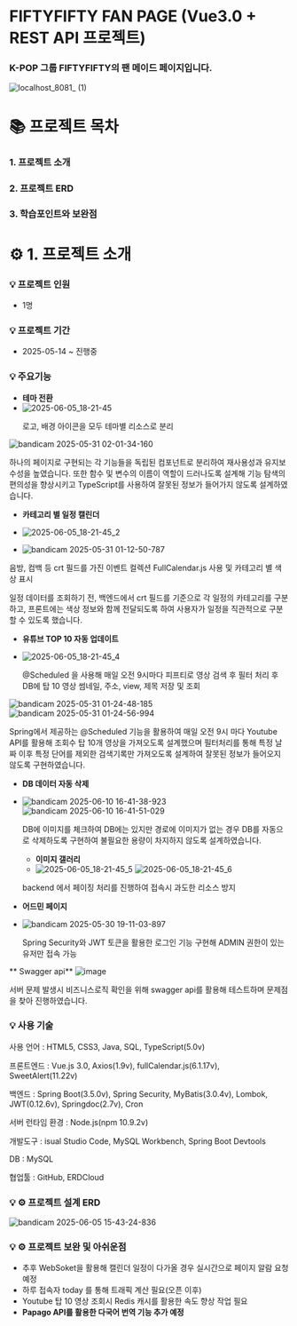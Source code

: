 #  **FIFTYFIFTY FAN PAGE (Vue3.0 + REST API 프로젝트)**

<h3>K-POP 그룹 FIFTYFIFTY의 팬 메이드 페이지입니다.</h3>

![localhost_8081_ (1)](https://github.com/user-attachments/assets/14c9485e-d60f-48f0-bcea-bbdfc4fc0b9b)

# 📚 **프로젝트 목차**

### 1. 프로젝트 소개
### 2. 프로젝트 ERD
### 3. 학습포인트와 보완점

# :gear: 1. **프로젝트 소개**

### :bulb: 프로젝트 인원                 
- 1명                             

### :bulb: 프로젝트 기간
- 2025-05-14 ~ 진행중

### :bulb: 주요기능

- **테마 전환**
- ![2025-06-05_18-21-45](https://github.com/user-attachments/assets/2fd657ba-4973-4c51-837c-bfaf5a9a0fd3)
  <p>
    로고, 배경 아이콘을 모두 테마별 리소스로 분리
  </p>

![bandicam 2025-05-31 02-01-34-160](https://github.com/user-attachments/assets/72247bc7-d7ef-4bc8-a875-a92c9b9160e9)

  <p>하나의 페이지로 구현되는 각 기능들을 독립된 컴포넌트로 분리하여  재사용성과 유지보수성을 높였습니다.
      또한 함수 및 변수의 이름이 역할이 드러나도록 설계해 기능 탐색의 편의성을 향상시키고 TypeScript를 사용하여 잘못된 정보가 들어가지 않도록 설계하였습니다.</p>

- **카테고리 별 일정 캘린더**
- ![2025-06-05_18-21-45_2](https://github.com/user-attachments/assets/9e1d4958-d4b6-45a6-9156-4d9a4c39e0ec)
- ![bandicam 2025-05-31 01-12-50-787](https://github.com/user-attachments/assets/ac35d3c0-71d4-4038-8398-f81d8a4260d4)

  <p>
음방, 컴백 등 crt 필드를 가진 이벤트 컬렉션 FullCalendar.js 사용 및 카테고리 별 색상 표시

일정 데이터를 조회하기 전, 백엔드에서 crt 필드를 기준으로 각 일정의 카테고리를 구분하고, 프론트에는 색상 정보와 함께 전달되도록 하여 사용자가 일정을 직관적으로 구분할 수 있도록 했습니다.
  </p>
  
- **유튜브 TOP 10 자동 업데이트**
- ![2025-06-05_18-21-45_4](https://github.com/user-attachments/assets/066c9aa2-352e-4d72-9b55-dbe9803fad7c)

  <p>
    @Scheduled 을 사용해 매일 오전 9시마다 피프티로 영상 검색 후 
    필터 처리 후 DB에 탑 10 영상 썸네일, 주소, view, 제목 저장 및 조회
  </p>
![bandicam 2025-05-31 01-24-48-185](https://github.com/user-attachments/assets/e5666ea9-da88-41b4-bcf9-7bceb1e4cd6b)
![bandicam 2025-05-31 01-24-56-994](https://github.com/user-attachments/assets/cbab4beb-0e5a-4b76-90a5-c5b143749cc2)


<p>Spring에서 제공하는 @Scheduled 기능을 활용하여 매일 오전 9시 마다 Youtube API를 활용해 조회수 탑 10개 영상을 가져오도록 설계했으며 필터처리를 통해 특정 날짜 이후 특정 단어를 제외한 검색기록만 가져오도록 설계하여 잘못된 정보가 들어오지 않도록 구현하였습니다.</p>

- **DB 데이터 자동 삭제**
- ![bandicam 2025-06-10 16-41-38-923](https://github.com/user-attachments/assets/c3c66b36-d21d-4827-b1ba-4e5d72315060)
![bandicam 2025-06-10 16-41-51-029](https://github.com/user-attachments/assets/4e437ecd-2718-4e02-9462-1841d31e8d38)
  <p>
    DB에 이미지를 체크하여 DB에는 있지만 경로에 이미지가 없는 경우 DB를 자동으로 삭제하도록 구현하여 불필요한 용량이 차지하지 않도록 설계하였습니다.
  </p>

  - **이미지 갤러리**
  - ![2025-06-05_18-21-45_5](https://github.com/user-attachments/assets/0dbe44f9-e9f5-457f-acad-2951ebff93c2)
![2025-06-05_18-21-45_6](https://github.com/user-attachments/assets/b8af6da0-5c44-4e52-b681-b595805802b2)

  <p>
    backend 에서 페이징 처리를 진행하여 접속시 과도한 리소스 방지
  </p>
  
- **어드민 페이지**
- ![bandicam 2025-05-30 19-11-03-897](https://github.com/user-attachments/assets/fab41c6c-3870-421e-be31-4bc9b10ef3a7)

  <p>
    Spring Security와 JWT 토큰을 활용한 로그인 기능 구현해 ADMIN 권한이 있는 유저만 접속 가능
  </p>


** Swagger api**
![image](https://github.com/user-attachments/assets/c7cee12f-8471-47f5-85dd-326728e93869)


서버 문제 발생시 비즈니스로직 확인을 위해 swagger api를 활용해 테스트하며 문제점을 찾아 진행하였습니다.
  

### :bulb: 사용 기술
<p>사용 언어 : HTML5, CSS3, Java, SQL, TypeScript(5.0v) </p>

<p>프론트엔드 : Vue.js 3.0, Axios(1.9v), fullCalendar.js(6.1.17v), SweetAlert(11.22v)</p>

<p>백엔드 : Spring Boot(3.5.0v), Spring Security, MyBatis(3.0.4v), Lombok, JWT(0.12.6v), Springdoc(2.7v), Cron</p>

<p>서버 런타임 환경 : Node.js(npm 10.9.2v)</p>

<p>개발도구 : isual Studio Code, MySQL Workbench, Spring Boot Devtools</p>

<p>DB : MySQL</p>

<p>협업툴 : GitHub, ERDCloud</p>



### :bulb: ⚙ 프로젝트 설계 ERD
![bandicam 2025-06-05 15-43-24-836](https://github.com/user-attachments/assets/83e51002-ad9b-443d-b3f2-e6722d2646dc)



### :bulb: ⚙ 프로젝트 보완 및 아쉬운점

- 추후 WebSoket을 활용해 캘린더 일정이 다가올 경우 실시간으로 페이지 알람 요청 예정
- 하루 접속자 today 를 통해 트래픽 계산 필요(오픈 이후)
- Youtube 탑 10 영상 조회시 Redis 캐시를 활용한 속도 향상 작업 필요
- **Papago API를 활용한 다국어 번역 기능 추가 예정**

